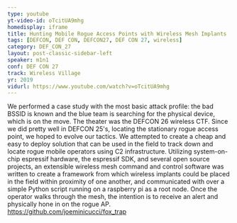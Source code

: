 ```yaml
---
type: youtube
yt-video-id: oTcitUA9mhg
homedisplay: iframe
title: Hunting Mobile Rogue Access Points with Wireless Mesh Implants
tags: [DEFCON, DEF CON, DEFCON27, DEF CON 27, wireless]
category: DEF_CON_27
layout: post-classic-sidebar-left
speaker: m1n1
conf: DEF CON 27
track: Wireless Village
yr: 2019
vidurl: https://www.youtube.com/watch?v=oTcitUA9mhg
---
```

We performed a case study with the most basic attack profile: the bad BSSID is known and the blue team is searching for the physical device, which is on the move. The theater was the DEFCON 26 wireless CTF. Since we did pretty well in DEFCON 25's, locating the stationary rogue access point, we hoped to evolve our tactics. We attempted to create a cheap and easy to deploy solution that can be used in the field to track down and locate rogue mobile operators using C2 infrastructure. Utilizing system-on-chip espressif hardware, the espressif SDK, and several open source projects, an extensible wireless mesh command and control software was written to create a framework from which wireless implants could be placed in the field within proximity of one another, and communicated with over a simple Python script running on a raspberry pi as a root node. Once the operator walks through the mesh, the intention is to receive an alert and physically hone in on the rogue AP. https://github.com/joeminicucci/fox_trap